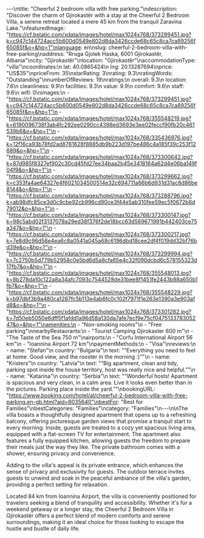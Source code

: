 ---\ntitle: "Cheerful 2 bedroom villa with free parking."\ndescription: "Discover the charm of Gjirokastër with a stay at the Cheerful 2 Bedroom Villa, a serene retreat located a mere 45 km from the tranquil Zaravina Lake."\nfeaturedImage: "https://cf.bstatic.com/xdata/images/hotel/max1024x768/373299451.jpg?k=c947c144724acc5b600d0549e802d8da3426ccde68c65c8ca7ca89256f65085f&o=&hp=1"\nlanguage: en\nslug: cheerful-2-bedroom-villa-with-free-parking\naddress: "Rruga Gjolek Haska, 6001 Gjirokastër, Albania"\ncity: "Gjirokastër"\nlocation: "Gjirokastër"\naccommodationType: "villa"\ncoordinates:\n  lat: 40.0865424\n  lng: 20.13287694\nprice: "US$35"\npriceFrom: 35\nstarRating: 3\nrating: 9.3\nratingWords: "Outstanding"\nnumberOfReviews: 19\nratings:\n  overall: 9.3\n  location: 7.6\n  cleanliness: 9.9\n  facilities: 9.3\n  value: 9.9\n  comfort: 9.6\n  staff: 9.6\n  wifi: 0\nimages:\n  - "https://cf.bstatic.com/xdata/images/hotel/max1024x768/373299451.jpg?k=c947c144724acc5b600d0549e802d8da3426ccde68c65c8ca7ca89256f65085f&o=&hp=1"\n  - "https://cf.bstatic.com/xdata/images/hotel/max1024x768/355548219.jpg?k=6190096738f3ab4fc292ee0290cc4398ed3693e3ee02feccf90fb20c461539b6&o=&hp=1"\n  - "https://cf.bstatic.com/xdata/images/hotel/max1024x768/335436976.jpg?k=12f16ca93b78fd2ad8761628f8885db9b223d197be486c4a185f39c253f12689&o=&hp=1"\n  - "https://cf.bstatic.com/xdata/images/hotel/max1024x768/373300642.jpg?k=87d985f8327ef902c30cd45fd27ee34baa2b45e3418164a62d4e06ba149f04f9&o=&hp=1"\n  - "https://cf.bstatic.com/xdata/images/hotel/max1024x768/373299662.jpg?k=c353fa4ae64327e4f6021034500514e32c694711a66b6d931d31ac8d86be8144&o=&hp=1"\n  - "https://cf.bstatic.com/xdata/images/hotel/max1024x768/373288796.jpg?k=ab98dfc85ce3d0c9cbe92cb996cd90ce3f44e5ab310fee59ec5f0672b6d79012&o=&hp=1"\n  - "https://cf.bstatic.com/xdata/images/hotel/max1024x768/373300147.jpg?k=98c5abd02f3137078a29ed38f376f2de18bcc63d569671991b442403ce75a347&o=&hp=1"\n  - "https://cf.bstatic.com/xdata/images/hotel/max1024x768/373300217.jpg?k=7e8d9c96d58e4ea6c8a0541a045a68c6196dbd18cee2df4f019dd32bf76bd39e&o=&hp=1"\n  - "https://cf.bstatic.com/xdata/images/hotel/max1024x768/373299994.jpg?k=7c2750b5d779b52958c0e5bd6d5a8cfa65e4c32f090dcbd6c578155323d17fb7&o=&hp=1"\n  - "https://cf.bstatic.com/xdata/images/hotel/max1024x768/355548013.jpg?k=8b278da10c122a8a34afc7093c7544528de31bee8f1451fe2443b88a650b1fb7&o=&hp=1"\n  - "https://cf.bstatic.com/xdata/images/hotel/max1024x768/355548229.jpg?k=b97dbf3b9a480ca1287fc5b113e4ab6fc0c102f7971f1e263e1390a3e903afd8&o=&hp=1"\n  - "https://cf.bstatic.com/xdata/images/hotel/max1024x768/373301282.jpg?k=7d50eb5050e6dff5f1afdd1a96d58a130da7afe7ecf9e75cf047513378305247&o=&hp=1"\namenities:\n  - "Non-smoking rooms"\n  - "Free parking"\nnearbyRestaurants:\n  - "Tourist Camping Gjirokaster 600 m"\n  - "The Taste of the Sea 750 m"\nairports:\n  - "Corfu International Airport 56 km"\n  - "Ioannina Airport 72 km"\npaymentMethods:\n  - "Visa"\nreviews:\n  - name: "Stefan"\n    country: "Bulgaria"\n    text: "“Everything you need to feel at home.
Good view, and the rooster in the morning :)”"\n  - name: "Kristers"\n    country: "Latvia"\n    text: "“Big apartment, clean and tidy, parking spot inside the house territory, host was really nice and helpful.”"\n  - name: "Katarina"\n    country: "Serbia"\n    text: "“Wonderful hosts! Apartment is spacious and very clean, in a calm area. Live it looks even better than in the pictures. Parking place inside the yard.”"\nbookingURL: "https://www.booking.com/hotel/al/cheerful-2-bedroom-villa-with-free-parking.en-gb.html?aid=8035640"\nbestFor: "Best for Families"\nbestCategories: "Families"\ncategory: "Families"\n---\n\nThe villa boasts a thoughtfully designed apartment that opens up to a refreshing balcony, offering picturesque garden views that promise a tranquil start to every morning. Inside, guests are treated to a cozy yet spacious living area, equipped with a flat-screen TV for entertainment. The apartment also features a fully equipped kitchen, allowing guests the freedom to prepare their meals just the way they like. The private bathroom comes with a shower, ensuring privacy and convenience.

Adding to the villa's appeal is its private entrance, which enhances the sense of privacy and exclusivity for guests. The outdoor terrace invites guests to unwind and soak in the peaceful ambiance of the villa's garden, providing a perfect setting for relaxation.

Located 84 km from Ioannina Airport, the villa is conveniently positioned for travelers seeking a blend of tranquility and accessibility. Whether it's for a weekend getaway or a longer stay, the Cheerful 2 Bedroom Villa in Gjirokastër offers a perfect blend of modern comforts and serene surroundings, making it an ideal choice for those looking to escape the hustle and bustle of daily life.